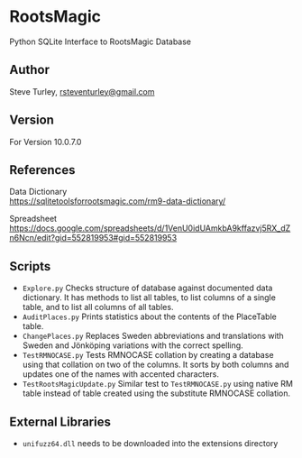 # RootsMagic
Python SQLite Interface to RootsMagic Database

## Author
Steve Turley, rsteventurley@gmail.com

## Version
For Version 10.0.7.0

## References
Data Dictionary\
https://sqlitetoolsforrootsmagic.com/rm9-data-dictionary/

Spreadsheet\
https://docs.google.com/spreadsheets/d/1VenU0idUAmkbA9kffazvj5RX_dZn6Ncn/edit?gid=552819953#gid=552819953

## Scripts
* `Explore.py` Checks structure of database against documented data dictionary.
    It has methods to list all tables, to list columns of a single table,
    and to list all columns of all tables.
* `AuditPlaces.py` Prints statistics about the contents of the PlaceTable table.
* `ChangePlaces.py` Replaces Sweden abbreviations and translations
    with Sweden and Jönköping variations with the correct
    spelling.
* `TestRMNOCASE.py` Tests RMNOCASE collation by creating a
    database using that collation on two of the columns. It sorts
    by both columns and updates one of the names with accented characters.
* `TestRootsMagicUpdate.py` Similar test to `TestRMNOCASE.py` using native RM table instead of
    table created using the substitute RMNOCASE collation.

## External Libraries
* `unifuzz64.dll` needs to be downloaded into the extensions directory